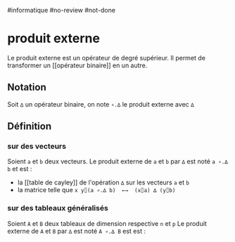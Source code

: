 #informatique #no-review  #not-done
# produit externe
Le produit externe est un opérateur de degré supérieur.
Il permet de transformer un [[opérateur binaire]] en un autre.

## Notation
Soit `∆` un opérateur binaire, on note `∘.∆` le produit externe avec `∆`

## Définition

### sur des vecteurs
Soient `a` et `b` deux vecteurs.
Le produit externe de `a` et `b` par `∆` est noté `a ∘.∆ b` et est :
 - la [[table de cayley]] de l'opération `∆` sur les vecteurs `a` et `b`
 - la matrice telle que `x y⌷(a ∘.∆ b)  ←→  (x⌷a) ∆ (y⌷b)`

### sur des tableaux généralisés
Soient `A` et `B` deux tableaux de dimension respective `n` et `p`
Le produit externe de `A` et `B` par `∆` est noté `A ∘.∆ B` est est :
